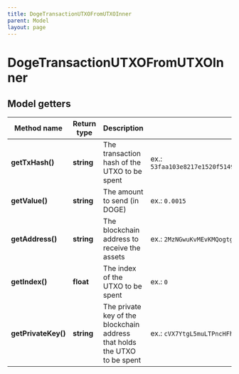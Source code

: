 ```yaml
---
title: DogeTransactionUTXOFromUTXOInner
parent: Model
layout: page
---
```


# DogeTransactionUTXOFromUTXOInner

## Model getters

Method name | Return type | Description | Notes
------------ | ------------- | ------------- | -------------
**getTxHash()** | **string** | The transaction hash of the UTXO to be spent | ex.: `53faa103e8217e1520f5149a4e8c84aeb58e55bdab11164a95e69a8ca50f8fcc`
**getValue()** | **string** | The amount to send (in DOGE) | ex.: `0.0015`
**getAddress()** | **string** | The blockchain address to receive the assets | ex.: `2MzNGwuKvMEvKMQogtgzSqJcH2UW3Tc5oc7`
**getIndex()** | **float** | The index of the UTXO to be spent | ex.: `0`
**getPrivateKey()** | **string** | The private key of the blockchain address that holds the UTXO to be spent | ex.: `cVX7YtgL5muLTPncHFhP95oitV1mqUUA5VeSn8HeCRJbPqipzobf`

